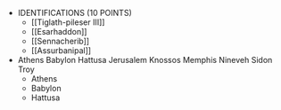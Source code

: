- IDENTIFICATIONS (10 POINTS)
	- [[Tiglath-pileser III]]
	- [[Esarhaddon]]
	- [[Sennacherib]]
	- [[Assurbanipal]]
- Athens
  Babylon
  Hattusa
  Jerusalem
  Knossos
  Memphis
  Nineveh
  Sidon
  Troy
	- Athens
	- Babylon
	- Hattusa